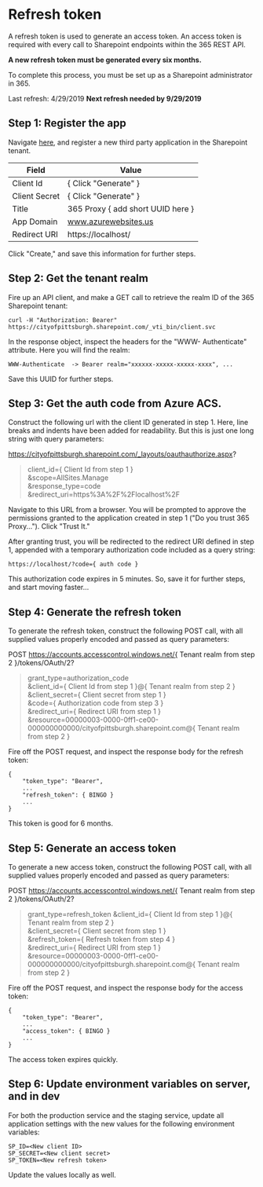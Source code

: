 # Refresh token

A refresh token is used to generate an access token.  An access token is required with every call to Sharepoint endpoints within the 365 REST API.  

**A new refresh token must be generated every six months.**

To complete this process, you must be set up as a Sharepoint administrator in 365.

Last refresh: 4/29/2019
**Next refresh needed by 9/29/2019**

## Step 1: Register the app
Navigate [here](https://cityofpittsburgh.sharepoint.com/_layouts/15/appregnew.aspx ), and register a new third party application in the Sharepoint tenant.

| Field      | Value |
| ----------- | ----------- |
| Client Id      | { Click "Generate" } |
| Client Secret   | { Click "Generate" } |
| Title   | 365 Proxy { add short UUID here } |
| App Domain   | www.azurewebsites.us |
| Redirect URI   | https://localhost/ |

Click "Create," and save this information for further steps.

## Step 2: Get the tenant realm
Fire up an API client, and make a GET call to retrieve the realm ID of the 365 Sharepoint tenant:

`
curl -H "Authorization: Bearer" https://cityofpittsburgh.sharepoint.com/_vti_bin/client.svc 
`

In the response object, inspect the headers for the "WWW-
Authenticate" attribute.  Here you will find the realm:

`
WWW-Authenticate  -> Bearer realm="xxxxxx-xxxxx-xxxxx-xxxx", ...
`

Save this UUID for further steps.

## Step 3: Get the auth code from Azure ACS.
Construct the following url with the client ID generated in step 1.  Here, line breaks and indents have been added for readability.  But this is just one long string with query parameters:

https://cityofpittsburgh.sharepoint.com/_layouts/oauthauthorize.aspx?  
>client_id={ Client Id from step 1 }  
>&scope=AllSites.Manage   
>&response_type=code  
>&redirect_uri=https%3A%2F%2Flocalhost%2F 

Navigate to this URL from a browser.  You will be prompted to approve the permissions granted to the application created in step 1 ("Do you trust  365 Proxy...").  Click "Trust It."

After granting trust, you will be redirected to the redirect URI defined in step 1, appended with a temporary authorization code included as a query string:

`
https://localhost/?code={ auth code }
`

This authorization code expires in 5 minutes.  So, save it for further steps, and start moving faster...

## Step 4: Generate the refresh token
To generate the refresh token, construct the following POST call, with all supplied values properly encoded and passed as query parameters:

POST https://accounts.accesscontrol.windows.net/{ Tenant realm from step 2 }/tokens/OAuth/2?
>grant_type=authorization_code   
>&client_id={ Client Id from step 1 }@{ Tenant realm  from step 2 }  
>&client_secret={ Client secret from step 1 }  
>&code={ Authorization code from step 3 }  
>&redirect_uri={ Redirect URI from step 1 }   
>&resource=00000003-0000-0ff1-ce00-000000000000/cityofpittsburgh.sharepoint.com@{ Tenant realm from step 2 }

Fire off the POST request, and inspect the response body for the refresh token:

```
{
    "token_type": "Bearer",
    ...
    "refresh_token": { BINGO }
    ...
}
```

This token is good for 6 months.

## Step 5: Generate an access token
To generate a new access token, construct the following POST call, with all supplied values properly encoded and passed as query parameters:

POST https://accounts.accesscontrol.windows.net/{ Tenant realm from step 2 }/tokens/OAuth/2?
>grant_type=refresh_token
>&client_id={ Client Id from step 1 }@{ Tenant realm  from step 2 }  
>&client_secret={ Client secret from step 1 }  
>&refresh_token={ Refresh token from step 4 }  
>&redirect_uri={ Redirect URI from step 1 }   
>&resource=00000003-0000-0ff1-ce00-000000000000/cityofpittsburgh.sharepoint.com@{ Tenant realm from step 2 }

Fire off the POST request, and inspect the response body for the access token:

```
{
    "token_type": "Bearer",
    ...
    "access_token": { BINGO }
    ...
}
```

The access token expires quickly.

## Step 6: Update environment variables on server, and in dev
For both the production service and the staging service, update all application settings with the new values for the following environment variables:

```
SP_ID=<New client ID>
SP_SECRET=<New client secret>
SP_TOKEN=<New refresh token>
```

Update the values locally as well.
